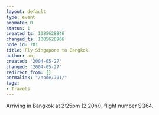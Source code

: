 ```yaml
---
layout: default
type: event
promote: 0
status: 1
created_ts: 1085628846
changed_ts: 1085628966
node_id: 701
title: Fly Singapore to Bangkok
author: anj
created: '2004-05-27'
changed: '2004-05-27'
redirect_from: []
permalink: "/node/701/"
tags:
- Travels
---
```

Arriving in Bangkok at 2:25pm (2:20hr), flight number SQ64.
